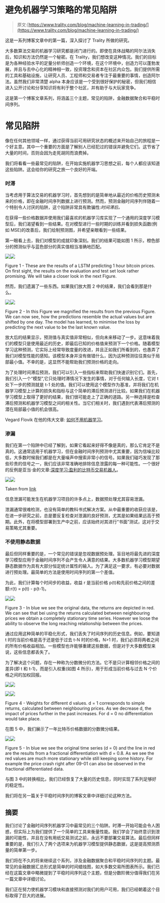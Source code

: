 # 避免机器学习策略的常见陷阱

> 原文:[https://www.trality.com/blog/machine-learning-in-trading/](https://www.trality.com/blog/machine-learning-in-trading/)

这是一系列博客文章中的第一篇，深入探讨了 Trality 所做的研究。

大多数算法交易的机器学习研究都是闭门进行的。即使在具体战略的阿尔法消失后，知识和方法仍然是一个秘密。在 Trality，我们想改变这种情况。我们的目标是为各种经验水平的定量分析师创造一个环境，在这个环境中，创造力可以蓬勃发展，并且与去中心化的精神相一致，投资理念和资本在社区内众包。我们提供所需的工具和基础设施，让研究人员、工程师和交易者专注于最重要的事情，创造阿尔法。虽然我们非常清楚 alpha 本身应该是一个受到很好保护的秘密，但我们相信进入公开讨论和分享知识将有利于整个社区，并有助于与大玩家竞争。

这是第一个博客文章系列，将涵盖三个主题，常见的陷阱，金融数据聚合和平稳时间序列。

# 常见陷阱

像在任何其他领域一样，通过获得当前可用研究状态的概述来开始自己的旅程是一个好主意。其中一个重要的方面是了解别人已经犯过的错误并避免它们。这节省了大量的时间，否则会因为走死胡同而浪费掉。

我们将看看一些最常见的陷阱，在开始实施机器学习思想之前，每个人都应该知道这些陷阱。这会给你的研究之旅一个良好的开端。

### 时滞

当考虑用于算法交易的机器学习时，首先想到的是简单地从最近的价格历史预测未来的价格，即在金融时间序列数据上进行预测。然而，预测金融时间序列伴随着一个特别令人讨厌的陷阱，这个陷阱非常具有欺骗性:*时间滞后。*

在获得一些价格数据并使用我们最喜欢的机器学习库实现了一个通用的深度学习模型后，我们渴望看到一些结果。在对模型进行一些时期的训练并看到损失函数(例如 MSE)的改善后，我们绘制预测图，并希望亲眼看到一些结果。

第一眼看上去，我们对模型的成就印象深刻。我们的结果可能如图 1 所示，橙色部分的预测似乎与蓝色部分的真实值相当准确地匹配。

![](img/1b2a75633a0598480ee8fb4f27e7d077.png)![](img/a885dae73acbb1b1d82698df1f60d0fb.png)



Figure 1 - These are the results of a LSTM predicting 1 hour bitcoin prices. On first sight, the results on the evaluation and test set look rather promising. We will take a closer look in the next Figure.



然而，我们遗漏了一些东西。如果我们放大图 2 中的结果，我们会看到那是什么。

![](img/1b2a75633a0598480ee8fb4f27e7d077.png)![](img/a1fd119a9aefca7d28a8c936e9e18128.png)



Figure 2 - In this Figure we magnified the results from the previous Figure. We can now see, how the predictions resemble the actual values but are shifted by one day. The model has learned, to minimise the loss by predicting the next value to be the last known value.



放大后的结果显示，预测值与真实值非常相似，但向未来移动了一步。这意味着我们的模型只是使用最近的历史，即最后已知的价格值来预测下一个价格。随着模型学习这种预测，它实际上经常导致度量的改进，并且正如我们所看到的，也愚弄了我们对模型性能的感知。该模型本身并没有做错什么，因为这种预测往往类似于局部最小值。不幸的是，这显然不能帮助我们预测价格的走向。

为了处理时间滞后预测，我们可以引入一些指标来帮助我们快速识别它们。首先，我们引入一个“模型”,它只处理时滞情况下发生的事情，对于任何输入长度，它对 t 处下一步的预测就是 t-1 处的值。我们可以使用这个模型作为基准，并将我们在机器学习模型上计算的损失和指标与这个简单的滞后预测进行比较。如果我们在机器学习模型上取得了更好的结果，我们很可能走上了正确的道路。另一种选择是检查滞后预测和机器学习模型之间的相关性。当它们相关时，我们遇到代表滞后预测的潜在局部最小值的机会很高。

Vegard Flovik 在他的伟大文章: [如何不用机器学习](https://towardsdatascience.com/how-not-to-use-machine-learning-for-time-series-forecasting-avoiding-the-pitfalls-19f9d7adf424)。

### 渗漏

我们在第一个陷阱中已经了解到，如果它看起来好得不像是真的，那么它肯定不是真的。这通常适用于机器学习，但在金融时间序列预测中尤其重要，因为信噪比较低，大多数时候我们都是在大量噪声中搜索非常小的信号。如果我们碰巧发现了那些珍贵的信号之一，我们应该非常准确地排除信息泄露的每一种可能性。一个很好的反例是亚当·金的文章:[深度学习:盈利的比特币交易机器人](https://towardsdatascience.com/using-reinforcement-learning-to-trade-bitcoin-for-massive-profit-b69d0e8f583b)。

![](img/7e2d9e47b9029c27f19985aec199f1c7.png)![](img/79467af7f218b26610de088a8939c587.png)



Taken from [link](https://towardsdatascience.com/using-reinforcement-learning-to-trade-bitcoin-for-massive-profit-b69d0e8f583b)



信息泄漏可能发生在机器学习项目的许多点上，数据预处理尤其容易泄漏。

泄漏通常很难检测，也没有简单的教科书式解决方案。从中最重要的收获应该是，在进一步研究之前，总是要反复检查对泄漏的良好预测，尤其是如果结果远高于预期。此外，在将模型部署到生产中之前，应该始终对其进行“书面”测试，这对于交易策略尤其重要。

### 不使用静态数据

最后但同样重要的是，一个常见的错误是忽视数据预处理。盲目地将最先进的深度学习模型应用于金融时间序列不会产生令人满意的结果。大多数机器学习模型期望静态数据作为具有大部分恒定统计属性的输入。为了满足这一要求，有必要对数据进行预处理。最简单的方法是使用时间序列的第一个差值。

为此，我们计算每个时间步的收益，收益 r 是当前价格 p(t)和先前价格之间的差额:r(t) = p(t) - p(t-1)。

![](img/d99e51192df7c940ba9e6ca3480bd476.png)![](img/058160c9d0770cf716f938ec885b6cd2.png)



Figure 3 - In blue we see the original data, the returns are depicted in red. We can see that bei using the returns calculated between neighbouring prices we obtain a completely stationary time series. However we loose the ability to observe the long reaching relationship between the prices. 



通过应用这种简单的平稳化形式，我们丢失了时间序列的历史信息。例如，要知道 t 时的当前价格是高于还是低于过去 t-N 时的价格，N>1 时，我们必须将两者之间的所有价格收益相加。一些模型也许能够重建这些数据，但是对于大多数模型来说，这些信息都丢失了。

为了解决这个问题，存在一种称为分数微分的方法。它不是只计算相邻价格之间的差异(即 t 和 t-1)，而是引入权重(如图 4 所示)，用于形成当前价格与过去 N 个价格之间的加权回报。

![](img/dc3a494738026d7297a60ccb06dad85c.png)![](img/a3060089f8d1c8bccfb513821d183977.png)





![](img/d99e51192df7c940ba9e6ca3480bd476.png)![](img/e1eae68f3831806f40263c672842351d.png)



Figure 4 - Weights for different d values. d = 1 corresponds to simple returns, calculated between neighbouring prices. As we decrease d, the impact of prices further in the past increases. For d = 0 no differentiation would take place.



在图 5 中，我们展示了一年比特币价格数据的分数微分结果。

![](img/d99e51192df7c940ba9e6ca3480bd476.png)![](img/501c95bfd863c0225f3168f7f2ab2830.png)



Figure 5 - In blue we see the original time series (d = 0) and the line in red are the results from a fractional differentiation with d = 0.8\. As we see the red values are much more stationary while still keeping some history. For example the price crash right after 09-01 can also be observed in the fractional differentiated data.



与图 3 中的转换相比，我们已经恢复了大量的历史信息，同时实现了系列足够好的稳定性。

我们将在另一篇关于平稳时间序列的博客文章中详细讨论这种方法。

## 摘要

我们讨论了金融时间序列机器学习中最常见的三个陷阱。时滞一开始可能会令人困惑，但实际上为我们提供了一个简单的工具来衡量性能。我们学会了始终意识到泄漏的可能性，并且在没有用纸交易测试之前，永远不要部署交易算法。最后但同样重要的是，我们引入了两个选项来为机器学习模型提供静态数据，这是提高预测质量的简单第一步。

我们将在不久的将来继续这个系列，涉及金融数据聚合和平稳时间序列的主题。最常见的金融数据汇总形式是简单的时间蜡烛图，如大多数交易所图表所示。我们已经在这篇文章中略微提到了平稳时间序列这个主题，但是分数阶微分值得我们在另一篇文章中详细讨论。

我们正在努力使机器学习模块和直接预测对我们的用户可用，我们已经朝着这个目标取得了巨大的进展。